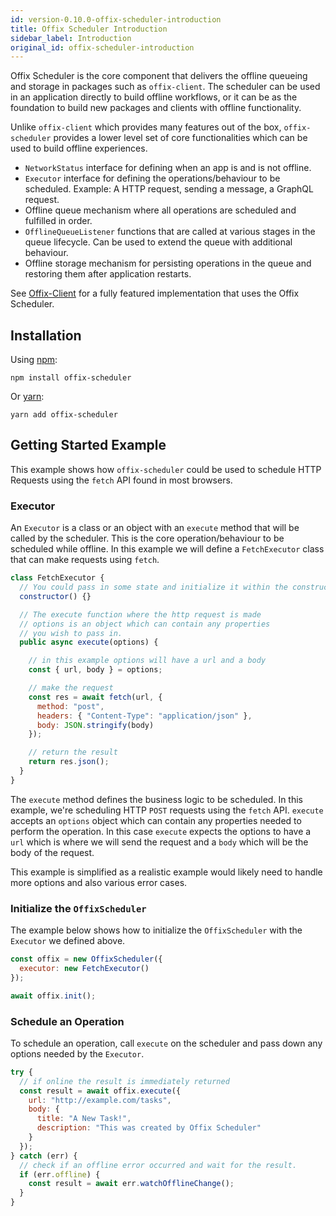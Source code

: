 ```yaml
---
id: version-0.10.0-offix-scheduler-introduction
title: Offix Scheduler Introduction
sidebar_label: Introduction
original_id: offix-scheduler-introduction
---
```


Offix Scheduler is the core component that delivers the offline queueing and storage in packages such as `offix-client`. The scheduler can be used in an application directly to build offline workflows, or it can be as the foundation to build new packages and clients with offline functionality.

Unlike `offix-client` which provides many features out of the box, `offix-scheduler` provides a lower level set of core functionalities which can be used to build offline experiences.

* `NetworkStatus` interface for defining when an app is and is not offline.
* `Executor` interface for defining the operations/behaviour to be scheduled. Example: A HTTP request, sending a message, a GraphQL request.
* Offline queue mechanism where all operations are scheduled and fulfilled in order.
* `OfflineQueueListener` functions that are called at various stages in the queue lifecycle. Can be used to extend the queue with additional behaviour.
* Offline storage mechanism for persisting operations in the queue and restoring them after application restarts.

See [Offix-Client](./getting-started.md) for a fully featured implementation that uses the Offix Scheduler.


## Installation

Using [npm](https://www.npmjs.com/package/offix-scheduler):

```shell
npm install offix-scheduler
```

Or [yarn](https://yarnpkg.com/en/package/offix-scheduler):

```shell
yarn add offix-scheduler
```

## Getting Started Example

This example shows how `offix-scheduler` could be used to schedule HTTP Requests using the `fetch` API found in most browsers. 

### Executor

An `Executor` is a class or an object with an `execute` method that will be called by the scheduler. This is the core operation/behaviour to be scheduled while offline. In this example we will define a `FetchExecutor` class that can make requests using `fetch`.

```js
class FetchExecutor {
  // You could pass in some state and initialize it within the constructor
  constructor() {}

  // The execute function where the http request is made
  // options is an object which can contain any properties
  // you wish to pass in.
  public async execute(options) {

    // in this example options will have a url and a body
    const { url, body } = options;

    // make the request
    const res = await fetch(url, {
      method: "post",
      headers: { "Content-Type": "application/json" },
      body: JSON.stringify(body)
    });

    // return the result
    return res.json();
  }
}
```

The `execute` method defines the business logic to be scheduled. In this example, we're scheduling HTTP `POST` requests using the `fetch` API. `execute` accepts an `options` object which can contain any properties needed to perform the operation. In this case `execute` expects the options to have a `url` which is where we will send the request and a `body` which will be the body of the request.

This example is simplified as a realistic example would likely need to handle more options and also various error cases.

### Initialize the `OffixScheduler`

The example below shows how to initialize the `OffixScheduler` with the `Executor` we defined above.

```js
const offix = new OffixScheduler({
  executor: new FetchExecutor()
});

await offix.init();
```

### Schedule an Operation

To schedule an operation, call `execute` on the scheduler and pass down any options needed by the `Executor`.

```js
try {
  // if online the result is immediately returned
  const result = await offix.execute({
    url: "http://example.com/tasks",
    body: {
      title: "A New Task!",
      description: "This was created by Offix Scheduler"
    }
  });
} catch (err) {
  // check if an offline error occurred and wait for the result.
  if (err.offline) {
    const result = await err.watchOfflineChange();
  }
}
```







